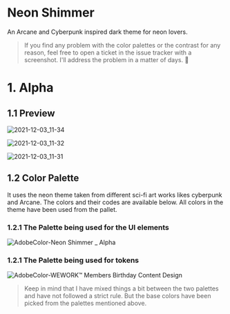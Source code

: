 # Neon Shimmer
An Arcane and Cyberpunk inspired dark theme for neon lovers.

> If you find any problem with the color palettes or the contrast for any reason, feel free to open a ticket in the issue tracker with a screenshot. I'll address the problem in a matter of days. 🤞

# 1. Alpha

## 1.1 Preview

![2021-12-03_11-34](https://user-images.githubusercontent.com/19551058/148550578-ea0d169a-53bc-4afd-acb3-b09eaaaf0d96.png)

![2021-12-03_11-32](https://user-images.githubusercontent.com/19551058/148550603-53e4d90f-566f-4c4e-872c-53b72e26f7e6.png)

![2021-12-03_11-31](https://user-images.githubusercontent.com/19551058/148550611-f946d8ca-0324-4903-b381-d3c6933a00a3.png)


## 1.2 Color Palette

It uses the neon theme taken from different sci-fi art works likes cyberpunk and Arcane. The colors and their codes are available below. All colors in the theme have been used from the pallet.

### 1.2.1 The Palette being used for the UI elements

![AdobeColor-Neon Shimmer _ Alpha](https://user-images.githubusercontent.com/19551058/144379388-f96e7d86-51ab-42db-ab64-f9a9a3cc55d5.jpeg)

### 1.2.1 The Palette being used for tokens

![AdobeColor-WEWORK™ Members Birthday  Content Design](https://user-images.githubusercontent.com/19551058/144456766-81c2d6db-aff9-47a6-8424-d694f010989c.jpeg)

> Keep in mind that I have mixed things a bit between the two palettes and have not followed a strict rule. But the base colors have been picked from the palettes mentioned above.